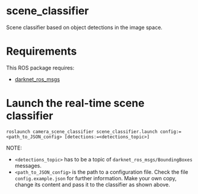# scene_classifier

Scene classifier based on object detections in the image space.


# Requirements

This ROS package requires:

- [darknet_ros_msgs](https://github.com/afdaniele/darknet_ros_msgs)


# Launch the real-time scene classifier

```
roslaunch camera_scene_classifier scene_classifier.launch config:=<path_to_JSON_config> [detections:=<detections_topic>]
```

NOTE:
- `<detections_topic>` has to be a topic of `darknet_ros_msgs/BoundingBoxes` messages.
- `<path_to_JSON_config>` is the path to a configuration file. Check the file `config.example.json` for further information. Make your own copy, change its content and pass it to the classifier as shown above.
